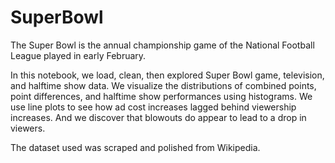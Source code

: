 # SuperBowl

The Super Bowl is the annual championship game of the National Football League played in early February.

In this notebook, we load, clean, then explored Super Bowl game, television, and halftime show data. 
We visualize the distributions of combined points, point differences, and halftime show performances using histograms. 
We use line plots to see how ad cost increases lagged behind viewership increases. 
And we discover that blowouts do appear to lead to a drop in viewers.

The dataset used was scraped and polished from Wikipedia. 
